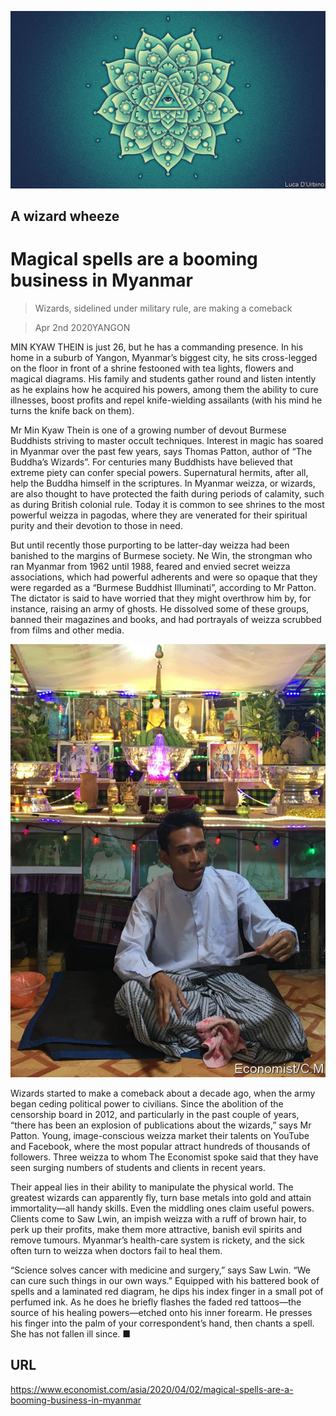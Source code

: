 ![](./images/20200404_ASD001_0.jpg)

## A wizard wheeze

# Magical spells are a booming business in Myanmar

> Wizards, sidelined under military rule, are making a comeback

> Apr 2nd 2020YANGON

MIN KYAW THEIN is just 26, but he has a commanding presence. In his home in a suburb of Yangon, Myanmar’s biggest city, he sits cross-legged on the floor in front of a shrine festooned with tea lights, flowers and magical diagrams. His family and students gather round and listen intently as he explains how he acquired his powers, among them the ability to cure illnesses, boost profits and repel knife-wielding assailants (with his mind he turns the knife back on them).

Mr Min Kyaw Thein is one of a growing number of devout Burmese Buddhists striving to master occult techniques. Interest in magic has soared in Myanmar over the past few years, says Thomas Patton, author of “The Buddha’s Wizards”. For centuries many Buddhists have believed that extreme piety can confer special powers. Supernatural hermits, after all, help the Buddha himself in the scriptures. In Myanmar weizza, or wizards, are also thought to have protected the faith during periods of calamity, such as during British colonial rule. Today it is common to see shrines to the most powerful weizza in pagodas, where they are venerated for their spiritual purity and their devotion to those in need.

But until recently those purporting to be latter-day weizza had been banished to the margins of Burmese society. Ne Win, the strongman who ran Myanmar from 1962 until 1988, feared and envied secret weizza associations, which had powerful adherents and were so opaque that they were regarded as a “Burmese Buddhist Illuminati”, according to Mr Patton. The dictator is said to have worried that they might overthrow him by, for instance, raising an army of ghosts. He dissolved some of these groups, banned their magazines and books, and had portrayals of weizza scrubbed from films and other media.

![](./images/20200404_ASP502.jpg)

Wizards started to make a comeback about a decade ago, when the army began ceding political power to civilians. Since the abolition of the censorship board in 2012, and particularly in the past couple of years, “there has been an explosion of publications about the wizards,” says Mr Patton. Young, image-conscious weizza market their talents on YouTube and Facebook, where the most popular attract hundreds of thousands of followers. Three weizza to whom The Economist spoke said that they have seen surging numbers of students and clients in recent years.

Their appeal lies in their ability to manipulate the physical world. The greatest wizards can apparently fly, turn base metals into gold and attain immortality—all handy skills. Even the middling ones claim useful powers. Clients come to Saw Lwin, an impish weizza with a ruff of brown hair, to perk up their profits, make them more attractive, banish evil spirits and remove tumours. Myanmar’s health-care system is rickety, and the sick often turn to weizza when doctors fail to heal them.

“Science solves cancer with medicine and surgery,” says Saw Lwin. “We can cure such things in our own ways.” Equipped with his battered book of spells and a laminated red diagram, he dips his index finger in a small pot of perfumed ink. As he does he briefly flashes the faded red tattoos—the source of his healing powers—etched onto his inner forearm. He presses his finger into the palm of your correspondent’s hand, then chants a spell. She has not fallen ill since. ■

## URL

https://www.economist.com/asia/2020/04/02/magical-spells-are-a-booming-business-in-myanmar
